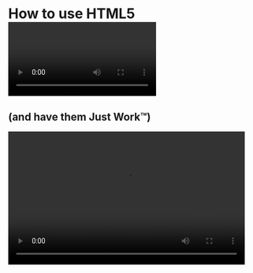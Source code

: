 How to use HTML5 <video> and <audio> tags everywhere 
===========================

(and have them Just Work&trade;)
---------------------------

<video src="media/walk.m4v" width="480" height="270" loop="true" autoplay="true" controls="true">


Audio embedded in a video tag
-----------------------------

<video src="media/ratchet.mp3" width="240" height="16" loop="true" autoplay="false" controls="true">

Note that the above isn't supposed to work, but does work in Safari (and may work in other browsers) and also works with my av.swf media player.

Audio embedded in an audio tag
------------------------------

<audio src="media/speeder.mp3" width="240" height="16" loop="true" autoplay="false" controls="true">

Click <button onclick=""av.replace_html5_media_tags();">Test Flash Switch</button> to swap in the Flash player for all <audio> and <video> elements (this lets me test it all works without launching a crippled web browser).

Notes
-----

* I've chosen to make my player controls minimal in the spirit of Apple's HTML5 video player UI. Why? Because I kind of agree with Apple that the system volume control is the volume control.

* Because I couldn't figure out how to "puppet" Flash's video control components, all the UI elements are implemented from scratch. (Not a huge deal and much easier to customize.)
To Do

It might be helpful to "package" this up a little better so that, for example, it works regardless of where the web page is relative to the flash player. Any coder should be able to tweak the code to work properly for his/her site as is but it's not quite a no-brainer.
Expose all the relevant routines in the flash player (they're already factored with this in mind so it's not going to be much work).

Write some abstraction routines into av.js for talking to the videos as if they were video tags. Ideally I'd replicate the html5 video API for Flash but I've not done that kind of thing before and I don't know how hairy it is (Google's excanvas.js does exactly this kind of thing so maybe I can find clues there).

W.r.t. the above, I'd like to be able to use the Flash player (if only for test purposes) even if it's not needed, which may make the previous item harder. I guess it's better to expose a constant API than be able to perform this kind of dirty trick.

There's more information in the two blog posts I wrote about this "How to use HTML5 &lt;video&gt; tags everywhere and have them Just Work&trade;" and "How to use HTML5 Video and Audio Tags Everywhere". If you have comments, questions, or suggestions please contact me at tonio at loewald dot com.

<script src="jquery.js"></script>
<script src="av.js"></script>
